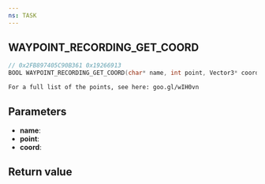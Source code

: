 ```yaml
---
ns: TASK
---
```

## WAYPOINT_RECORDING_GET_COORD

```c
// 0x2FB897405C90B361 0x19266913
BOOL WAYPOINT_RECORDING_GET_COORD(char* name, int point, Vector3* coord);
```

```
For a full list of the points, see here: goo.gl/wIH0vn
```

## Parameters
* **name**: 
* **point**: 
* **coord**: 

## Return value
